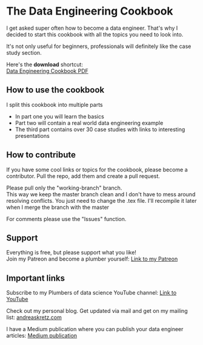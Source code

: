 # The Data Engineering Cookbook
I get asked super often how to become a data engineer.
That's why I decided to start this cookbook with all the topics you need to look into.

It's not only useful for beginners, professionals will definitely like the case study section.

Here's the **download** shortcut: \
[Data Engineering Cookbook PDF](https://github.com/andkret/Cookbook/blob/master/Data%20Engineering%20Cookbook.pdf)

## How to use the cookbook
I split this cookbook into multiple parts
+ In part one you will learn the basics
+ Part two will contain a real world data engineering example
+ The third part contains over 30 case studies with links to interesting presentations

## How to contribute
If you have some cool links or topics for the cookbook, please become a contributor.
Pull the repo, add them and create a pull request.

Please pull only the "working-branch" branch. \
This way we keep the master branch clean and I don't have to mess around resolving conflicts. You just need to change the .tex file. I'll recompile it later when I merge the branch with the master

For comments please use the "Issues" function.

## Support

Everything is free, but please support what you like! \
Join my Patreon and become a plumber yourself:
[Link to my Patreon](https://patreon.com/plumbersofds)

## Important links

Subscribe to my Plumbers of data science YouTube channel:
[Link to YouTube](https://www.youtube.com/channel/UCY8mzqqGwl5_bTpBY9qLMAA)

Check out my personal blog. Get updated via mail and get on my mailing list:
[andreaskretz.com](https://andreaskretz.com)

I have a Medium publication where you can publish your data engineer articles:
[Medium publication](https://link.medium.com/9oi1VDrhPW)
